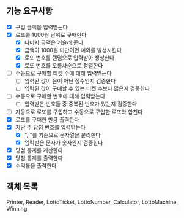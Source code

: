 ## 기능 요구사항
- [X] 구입 금액을 입력받는다
- [X] 로또를 1000원 단위로 구매한다
  - [X] 나머지 금액은 거슬러 준다
  - [X] 금액이 1000원 미만이면 예외를 발생시킨다
  - [X] 로또 번호를 랜덤으로 입력받아 생성한다
  - [X] 로또 번호를 오름차순으로 정렬한다
- [ ] 수동으로 구매할 티켓 수에 대해 입력받는다
  - [ ] 입력된 값이 음이 아닌 정수인지 검증한다
  - [ ] 입력된 값이 구매할 수 있는 티켓 수보다 많은지 검증한다
- [ ] 수동으로 구매할 번호에 대해 입력받는다
  - [ ] 입력받은 번호들 중 중복된 번호가 있는지 검증한다
- [ ] 자동으로 로또를 구입하고 수동으로 구입한 로또와 합친다
- [X] 로또를 구매한 만큼 출력한다
- [X] 지난 주 당첨 번호를 입력받는다
  - [X] ", "를 기준으로 문자열을 분리한다
  - [X] 입력받은 문자가 숫자인지 검증한다
- [X] 당첨 통계를 계산한다
- [X] 당첨 통계를 출력한다
- [X] 수익률을 출력한다

## 객체 목록
Printer, Reader, LottoTicket, LottoNumber, Calculator, LottoMachine, Winning
